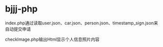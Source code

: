 # bjjj-php

index.php通过读取user.json、car.json、person.json、timestamp_sign.json来自动提交申请

checkImage.php输出Html显示个人信息照片内容
